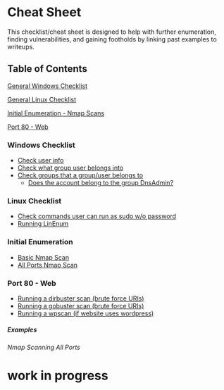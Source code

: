 # Cheat Sheet

This checklist/cheat sheet is designed to help with further enumeration, finding vulnerabilities, and gaining footholds by linking past examples to writeups.

## Table of Contents
[General Windows Checklist](https://github.com/BurntxNoodle/RedTeam/blob/master/CheatSheet.md#windows-checklist)

[General Linux Checklist](https://github.com/BurntxNoodle/RedTeam/blob/master/CheatSheet.md#linux-checklist)

[Initial Enumeration - Nmap Scans](https://github.com/BurntxNoodle/RedTeam/blob/master/CheatSheet.md#initial-enumeration)

[Port 80 - Web](https://github.com/BurntxNoodle/RedTeam/blob/master/CheatSheet.md#port-80---web)

### Windows Checklist
- [Check user info]()
- [Check what group user belongs into]()
- [Check groups that a group/user belongs to]()
  - [Does the account belong to the group DnsAdmin?]()

### Linux Checklist
- [Check commands user can run as sudo w/o password]()
- [Running LinEnum]()

### Initial Enumeration
- [Basic Nmap Scan](https://github.com/BurntxNoodle/RedTeam/tree/master/HackTheBox%20Writeups/HTB%20-%20Access#enumeration)
- [All Ports Nmap Scan](https://github.com/BurntxNoodle/RedTeam/blob/master/CheatSheet.md#port-80---web)

### Port 80 - Web
- [Running a dirbuster scan (brute force URIs)]()
- [Running a gobuster scan (brute force URIs)]()
- [Running a wpscan (if website uses wordpress)]()

##### Examples

###### Nmap Scanning All Ports

# work in progress
